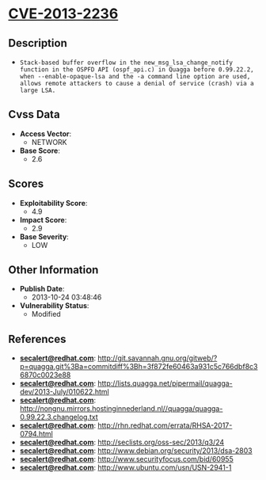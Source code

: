 
# [CVE-2013-2236](http://git.savannah.gnu.org/gitweb/?p=quagga.git%3Ba=commitdiff%3Bh=3f872fe60463a931c5c766dbf8c36870c0023e88)

## Description

- `Stack-based buffer overflow in the new_msg_lsa_change_notify function in the OSPFD API (ospf_api.c) in Quagga before 0.99.22.2, when --enable-opaque-lsa and the -a command line option are used, allows remote attackers to cause a denial of service (crash) via a large LSA.`

## Cvss Data

- **Access Vector**:
  - NETWORK
- **Base Score**:
  - 2.6

## Scores

- **Exploitability Score**:
  - 4.9
- **Impact Score**:
  - 2.9
- **Base Severity**:
  - LOW

## Other Information

- **Publish Date**:
  - 2013-10-24 03:48:46
- **Vulnerability Status**:
  - Modified

## References

- **secalert@redhat.com**: http://git.savannah.gnu.org/gitweb/?p=quagga.git%3Ba=commitdiff%3Bh=3f872fe60463a931c5c766dbf8c36870c0023e88
- **secalert@redhat.com**: http://lists.quagga.net/pipermail/quagga-dev/2013-July/010622.html
- **secalert@redhat.com**: http://nongnu.mirrors.hostinginnederland.nl//quagga/quagga-0.99.22.3.changelog.txt
- **secalert@redhat.com**: http://rhn.redhat.com/errata/RHSA-2017-0794.html
- **secalert@redhat.com**: http://seclists.org/oss-sec/2013/q3/24
- **secalert@redhat.com**: http://www.debian.org/security/2013/dsa-2803
- **secalert@redhat.com**: http://www.securityfocus.com/bid/60955
- **secalert@redhat.com**: http://www.ubuntu.com/usn/USN-2941-1
